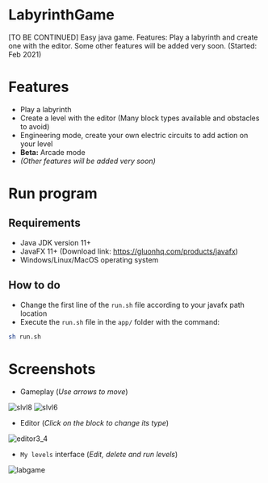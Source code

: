 # LabyrinthGame
[TO BE CONTINUED] Easy java game. Features: Play a labyrinth and create one with the editor. Some other features will be added very soon. (Started: Feb 2021)

# Features
* Play a labyrinth 
* Create a level with the editor (Many block types available and obstacles to avoid)
* Engineering mode, create your own electric circuits to add action on your level
* **Beta:** Arcade mode
* *(Other features will be added very soon)*

# Run program
## Requirements
* Java JDK version 11+
* JavaFX 11+ (Download link: https://gluonhq.com/products/javafx)
* Windows/Linux/MacOS operating system

## How to do
* Change the first line of the `run.sh` file according to your javafx path location
* Execute the `run.sh` file in the `app/` folder with the command:
```bash
sh run.sh
```

# Screenshots
* Gameplay (*Use arrows to move*)

![slvl8](https://user-images.githubusercontent.com/61402409/133892713-7ceba2d7-258f-4487-8f28-ba2a4403cf81.png)
![slvl6](https://user-images.githubusercontent.com/61402409/133892711-703bad4a-b670-46ee-86e9-e811b87e280d.png)
* Editor (*Click on the block to change its type*)

![editor3_4](https://user-images.githubusercontent.com/61402409/133609868-f92db532-ac04-4317-a8bd-41371f69a173.png)
* `My levels` interface (*Edit, delete and run levels*)

![labgame](https://user-images.githubusercontent.com/61402409/140701165-33e45054-6fc1-4e30-be81-86d574e2815b.png)
